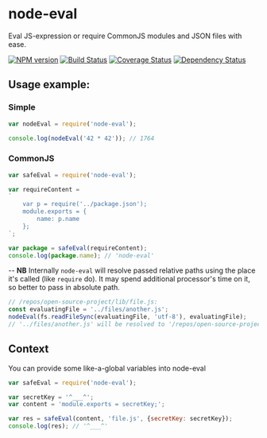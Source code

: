 # node-eval

Eval JS-expression or require CommonJS modules and JSON files with ease.

[![NPM version](http://img.shields.io/npm/v/node-eval.svg?style=flat)](http://www.npmjs.org/package/node-eval)
[![Build Status](http://img.shields.io/travis/node-eval/node-eval/master.svg?style=flat&label=tests)](https://travis-ci.org/node-eval/node-eval)
[![Coverage Status](https://img.shields.io/coveralls/node-eval/node-eval.svg?branch=master&style=flat)](https://coveralls.io/r/node-eval/node-eval)
[![Dependency Status](http://img.shields.io/david/node-eval/node-eval.svg?style=flat)](https://david-dm.org/node-eval/node-eval)


## Usage example:

### Simple

```js
var nodeEval = require('node-eval');

console.log(nodeEval('42 * 42')); // 1764
```

### CommonJS
```js
var safeEval = require('node-eval');

var requireContent =
`
    var p = require('../package.json');
    module.exports = {
        name: p.name
    };
`;

var package = safeEval(requireContent);
console.log(package.name); // 'node-eval'
```

--
**NB** Internally `node-eval` will resolve passed relative paths using the place
it's called (like `require` do).
It may spend additional processor's time on it, so better to pass in absolute path.

```js
// /repos/open-source-project/lib/file.js:
const evaluatingFile = '../files/another.js';
nodeEval(fs.readFileSync(evaluatingFile, 'utf-8'), evaluatingFile);
// '../files/another.js' will be resolved to '/repos/open-source-project/files/another.js'
```

## Context
You can provide some like-a-global variables into node-eval

```js
var safeEval = require('node-eval');

var secretKey = '^___^';
var content = 'module.exports = secretKey;';

var res = safeEval(content, 'file.js', {secretKey: secretKey});
console.log(res); // '^___^'
```

